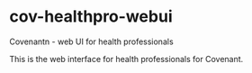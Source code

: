 # cov-healthpro-webui
Covenantn - web UI for health professionals

This is the web interface for health professionals for Covenant.
